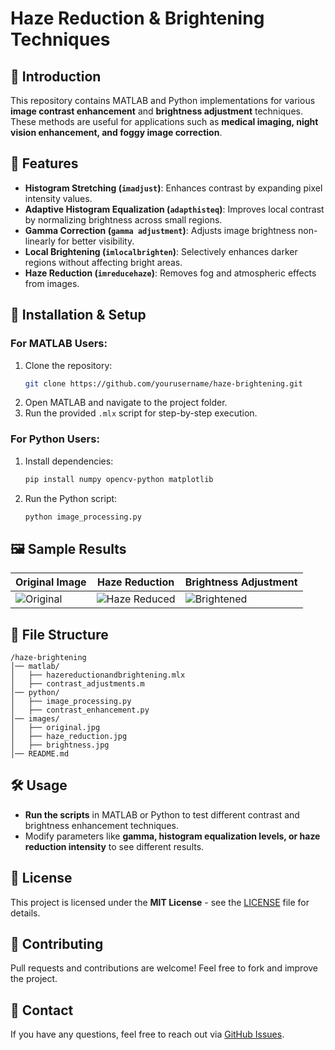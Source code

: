 # Haze Reduction & Brightening Techniques

## 🌟 Introduction
This repository contains MATLAB and Python implementations for various **image contrast enhancement** and **brightness adjustment** techniques. These methods are useful for applications such as **medical imaging, night vision enhancement, and foggy image correction**.

## 📌 Features
- **Histogram Stretching (`imadjust`)**: Enhances contrast by expanding pixel intensity values.
- **Adaptive Histogram Equalization (`adapthisteq`)**: Improves local contrast by normalizing brightness across small regions.
- **Gamma Correction (`gamma adjustment`)**: Adjusts image brightness non-linearly for better visibility.
- **Local Brightening (`imlocalbrighten`)**: Selectively enhances darker regions without affecting bright areas.
- **Haze Reduction (`imreducehaze`)**: Removes fog and atmospheric effects from images.

## 🔧 Installation & Setup
### **For MATLAB Users:**
1. Clone the repository:
   ```bash
   git clone https://github.com/yourusername/haze-brightening.git
   ```
2. Open MATLAB and navigate to the project folder.
3. Run the provided `.mlx` script for step-by-step execution.

### **For Python Users:**
1. Install dependencies:
   ```bash
   pip install numpy opencv-python matplotlib
   ```
2. Run the Python script:
   ```bash
   python image_processing.py
   ```

## 🖼️ Sample Results
| Original Image | Haze Reduction | Brightness Adjustment |
|---------------|---------------|----------------------|
| ![Original](images/original.jpg) | ![Haze Reduced](images/haze_reduction.jpg) | ![Brightened](images/brightness.jpg) |

## 📂 File Structure
```
/haze-brightening
│── matlab/
│   ├── hazereductionandbrightening.mlx
│   ├── contrast_adjustments.m
│── python/
│   ├── image_processing.py
│   ├── contrast_enhancement.py
│── images/
│   ├── original.jpg
│   ├── haze_reduction.jpg
│   ├── brightness.jpg
│── README.md
```

## 🛠️ Usage
- **Run the scripts** in MATLAB or Python to test different contrast and brightness enhancement techniques.
- Modify parameters like **gamma, histogram equalization levels, or haze reduction intensity** to see different results.

## 📜 License
This project is licensed under the **MIT License** - see the [LICENSE](LICENSE) file for details.

## 🤝 Contributing
Pull requests and contributions are welcome! Feel free to fork and improve the project.

## 📩 Contact
If you have any questions, feel free to reach out via [GitHub Issues](https://github.com/yourusername/haze-brightening/issues).

